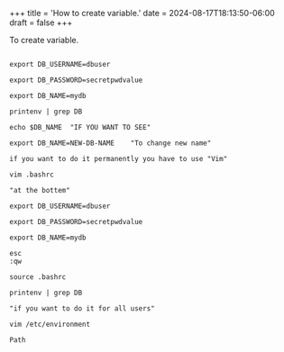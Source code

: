 +++
title = 'How to create variable.'
date = 2024-08-17T18:13:50-06:00
draft = false
+++


To create variable. 

```

export DB_USERNAME=dbuser       

export DB_PASSWORD=secretpwdvalue

export DB_NAME=mydb

printenv | grep DB

echo $DB_NAME  "IF YOU WANT TO SEE"

export DB_NAME=NEW-DB-NAME    "To change new name"

if you want to do it permanently you have to use "Vim"

vim .bashrc

"at the bottem" 

export DB_USERNAME=dbuser       

export DB_PASSWORD=secretpwdvalue

export DB_NAME=mydb

esc
:qw

source .bashrc

printenv | grep DB

"if you want to do it for all users" 

vim /etc/environment

Path
```